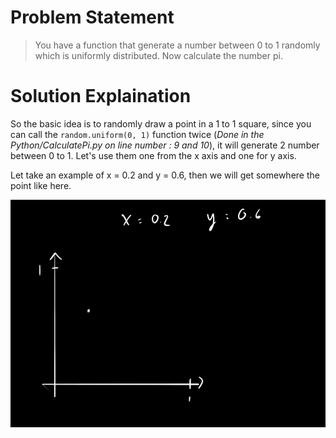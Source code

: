 # Problem Statement
>You have a function that generate a number between 0 to 1 randomly which is uniformly distributed. Now calculate the number pi.

# Solution Explaination

So the basic idea is to randomly draw a point in a 1 to 1 square, since you can call the ```random.uniform(0, 1)``` function twice (*Done in the Python/CalculatePi.py on line number : 9 and 10*), it will generate 2 number between 0 to 1. Let's use them one from the x axis and one for y axis. 

Let take an example of x = 0.2 and y = 0.6, then we will get somewhere the point like here.

![imge1](https://github.com/Rajat-Dabade/Best-Coding-Question/blob/master/RepoEssentials/img1.png)


